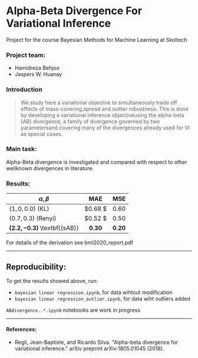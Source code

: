 # Alpha-Beta Divergence For Variational Inference
Project for the course Bayesian Methods for Machine Learning at Skoltech

### Project team:

* Hamidreza Behjoo
* Jaspers W. Huanay


### Introduction

> We study here a variational objective to simultaneously trade off effects of mass-covering,spread and outlier robustness.  This is done by developing a variational inference objectiveusing the alpha-beta (AB) divergence, a family of divergence governed by two parametersand covering many of the divergences already used for VI as special cases.


### Main task:

Alpha-Beta divergence is investigated and compared with respect to other wellknown divergences in literature.

### Results:

| $\alpha, \beta$   |      MAE      |  MSE |
|----------|:-------------:|------:|
| $(1,0, 0.0)$ (KL) |  $0.68 $ 	 | $0.60$  |
| $(0.7, 0.3)$ (Renyi) |    $0.52 $   |   $0.50$  |
| $\mathbf{(2.2,-0.3)}$ \textbf{(sAB)} | $\mathbf{0.30}$ |    $\mathbf{0.20}$ |

For details of the derivation see bml2020_report.pdf
________________________________________________

## Reproducibility:
To get the results showed above, run:

* `bayesian linear regression.ipynb`, for data wihtout modification
* `bayesian linear regression_outlier.ipynb`, for data wiht outliers added

`ABdivergence..*.ipynb` notebooks are work in progress
_________________________________________________

#### References:

- Regli, Jean-Baptiste, and Ricardo Silva. "Alpha-beta divergence for variational inference." arXiv preprint arXiv:1805.01045 (2018).